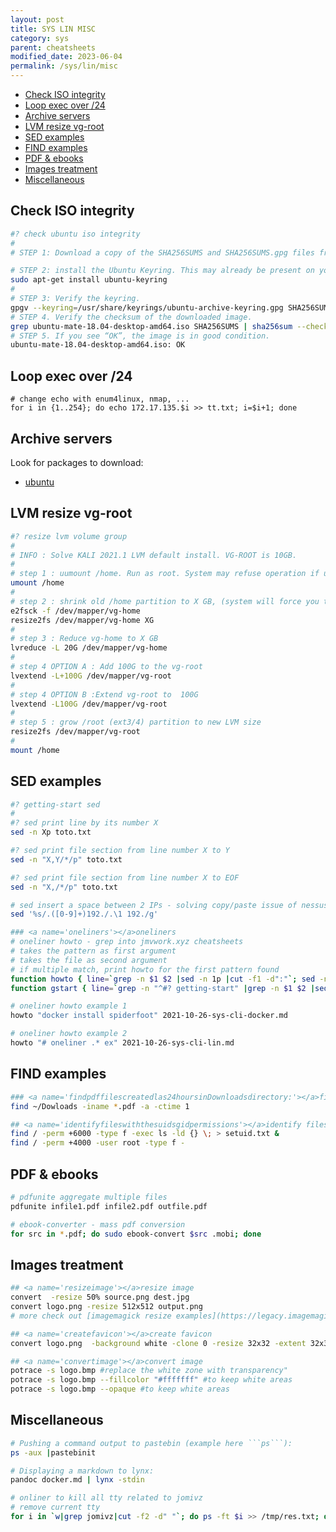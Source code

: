 ```yaml
---
layout: post
title: SYS LIN MISC
category: sys
parent: cheatsheets
modified_date: 2023-06-04
permalink: /sys/lin/misc
---
```

<!-- vscode-markdown-toc -->
* [Check ISO integrity](#CheckISOintegrity)
* [Loop exec over /24](#Loopexecover24)
* [Archive servers](#Archiveservers)
* [LVM resize vg-root](#LVMresizevg-root)
* [SED examples](#SEDexamples)
* [FIND examples](#FINDexamples)
* [PDF & ebooks](#PDFebooks)
* [Images treatment](#Imagestreatment)
* [Miscellaneous](#Miscellaneous)

<!-- vscode-markdown-toc-config
	numbering=false
	autoSave=true
	/vscode-markdown-toc-config -->
<!-- /vscode-markdown-toc -->


## <a name='CheckISOintegrity'></a>Check ISO integrity

```sh
#? check ubuntu iso integrity
#
# STEP 1: Download a copy of the SHA256SUMS and SHA256SUMS.gpg files from Canonical’s CD Images server for that particular version.

# STEP 2: install the Ubuntu Keyring. This may already be present on your system.
sudo apt-get install ubuntu-keyring
#
# STEP 3: Verify the keyring.
gpgv --keyring=/usr/share/keyrings/ubuntu-archive-keyring.gpg SHA256SUMS.gpg SHA256SUMS
# STEP 4. Verify the checksum of the downloaded image.
grep ubuntu-mate-18.04-desktop-amd64.iso SHA256SUMS | sha256sum --check
# STEP 5. If you see “OK”, the image is in good condition.
ubuntu-mate-18.04-desktop-amd64.iso: OK

```

## <a name='Loopexecover24'></a>Loop exec over /24
```
# change echo with enum4linux, nmap, ... 
for i in {1..254}; do echo 172.17.135.$i >> tt.txt; i=$i+1; done
```

## <a name='Archiveservers'></a>Archive servers

Look for packages to download:
- [ubuntu](https://fr.archive.ubuntu.com/ubuntu/pool/universe/)


## <a name='LVMresizevg-root'></a>LVM resize vg-root
```sh
#? resize lvm volume group
#
# INFO : Solve KALI 2021.1 LVM default install. VG-ROOT is 10GB. 
# 
# step 1 : uumount /home. Run as root. System may refuse operation if users logged on or services running from /home.
umount /home
#
# step 2 : shrink old /home partition to X GB, (system will force you to check filesystem for errors by running e2fsck)
e2fsck -f /dev/mapper/vg-home
resize2fs /dev/mapper/vg-home XG
#
# step 3 : Reduce vg-home to X GB
lvreduce -L 20G /dev/mapper/vg-home
#
# step 4 OPTION A : Add 100G to the vg-root
lvextend -L+100G /dev/mapper/vg-root
#
# step 4 OPTION B :Extend vg-root to  100G
lvextend -L100G /dev/mapper/vg-root
#
# step 5 : grow /root (ext3/4) partition to new LVM size
resize2fs /dev/mapper/vg-root
#
mount /home

```
## <a name='SEDexamples'></a>SED examples
```sh
#? getting-start sed
#
#? sed print line by its number X
sed -n Xp toto.txt

#? sed print file section from line number X to Y
sed -n "X,Y/*/p" toto.txt

#? sed print file section from line number X to EOF
sed -n "X,/*/p" toto.txt

# sed insert a space between 2 IPs - solving copy/paste issue of nessus reports
sed '%s/.([0-9]+)192./.\1 192./g' 

### <a name='oneliners'></a>oneliners
# oneliner howto - grep into jmvwork.xyz cheatsheets
# takes the pattern as first argument
# takes the file as second argument
# if multiple match, print howto for the first pattern found
function howto { line=`grep -n $1 $2 |sed -n 1p |cut -f1 -d":"`; sed -n "${line},/.?/p" $2 |awk '$0 ~/^#$/ { exit; } $0 { print;}'; } 
function gstart { line=`grep -n "^#? getting-start" |grep -n $1 $2 |sed -n 1p |cut -f1 -d":"`; sed -n "${line},/.?/p" $2 |awk '$0 ~/^```.*$/ { exit; } $0 { print;}'; } 

# oneliner howto example 1
howto "docker install spiderfoot" 2021-10-26-sys-cli-docker.md

# oneliner howto example 2
howto "# oneliner .* ex" 2021-10-26-sys-cli-lin.md

```
## <a name='FINDexamples'></a>FIND examples
```sh
### <a name='findpdffilescreatedlas24hoursinDownloadsdirectory:'></a>find pdf files created las 24 hours in Downloads directory:
find ~/Dowloads -iname *.pdf -a -ctime 1

## <a name='identifyfileswiththesuidsgidpermissions'></a>identify files with the suid, sgid permissions
find / -perm +6000 -type f -exec ls -ld {} \; > setuid.txt &
find / -perm +4000 -user root -type f -

```

## <a name='PDFebooks'></a>PDF & ebooks
```sh
# pdfunite aggregate multiple files
pdfunite infile1.pdf infile2.pdf outfile.pdf

# ebook-converter - mass pdf conversion
for src in *.pdf; do sudo ebook-convert $src .mobi; done

```
## <a name='Imagestreatment'></a>Images treatment 
```sh
## <a name='resizeimage'></a>resize image 
convert  -resize 50% source.png dest.jpg
convert logo.png -resize 512x512 output.png
# more check out [imagemagick resize examples](https://legacy.imagemagick.org/Usage/resize/).

## <a name='createfavicon'></a>create favicon
convert logo.png  -background white -clone 0 -resize 32x32 -extent 32x32  -delete 0 -alpha off -colors 256 favicon.ico

## <a name='convertimage'></a>convert image
potrace -s logo.bmp #replace the white zone with transparency"
potrace -s logo.bmp --fillcolor "#fffffff" #to keep white areas
potrace -s logo.bmp --opaque #to keep white areas

```
## <a name='Miscellaneous'></a>Miscellaneous
```sh
# Pushing a command output to pastebin (example here ```ps```):
ps -aux |pastebinit

# Displaying a markdown to lynx: 
pandoc docker.md | lynx -stdin

# onliner to kill all tty related to jomivz
# remove current tty 
for i in `w|grep jomivz|cut -f2 -d" "`; do ps -ft $i >> /tmp/res.txt; done; sed '/UID.*$/d' /tmp/res.txt | cut -f2 -d" " | sort -u > /tmp/pids.txt; for j in `cat /tmp/pids.txt`; do kill -9 $j; done
```
